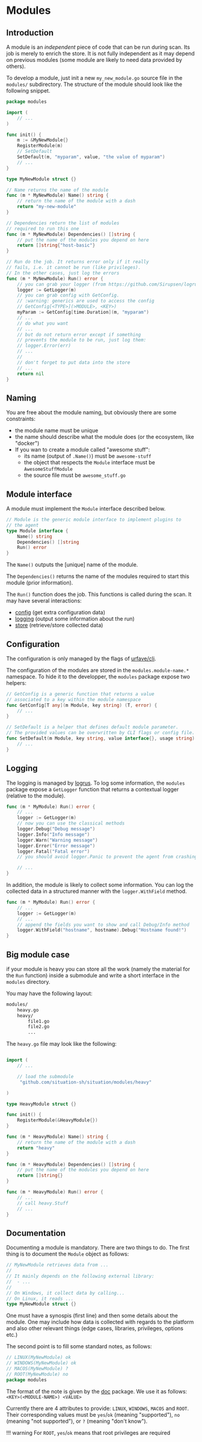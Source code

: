 # Modules

## Introduction

A module is an _independent_ piece of code that can be run during scan. Its job is merely to enrich the store.
It is not fully independent as it may depend on previous modules (some module are likely to need data provided by others).

To develop a module, just init a new `my_new_module.go` source file in the `modules/` subdirectory. The structure of the module should look like the following snippet.

```go
package modules

import (
    // ...
)

func init() {
    m := &MyNewModule{}
    RegisterModule(m)
    // SetDefault
    SetDefault(m, "myparam", value, "the value of myparam")
    // ...
}

type MyNewModule struct {}

// Name returns the name of the module
func (m * MyNewModule) Name() string {
    // return the name of the module with a dash
    return "my-new-module"
}

// Dependencies return the list of modules
// required to run this one
func (m * MyNewModule) Dependencies() []string {
    // put the name of the modules you depend on here
    return []string{"host-basic"}
}

// Run do the job. It returns error only if it really
// fails, i.e. it cannot be run (like privileges).
// In the other cases, just log the errors
func (m * MyNewModule) Run() error {
    // you can grab your logger (from https://github.com/Sirupsen/logrus)
    logger := GetLogger(m)
    // you can grab config with GetConfig.
    // :warning: generics are used to access the config
    // GetConfig[<TYPE>](>MODULE>, <KEY>)
    myParam := GetConfig[time.Duration](m, "myparam")
    // ...
    // do what you want
    // ...
    // but do not return error except if something
    // prevents the module to be run, just log them:
    // logger.Error(err)
    // ...
    //
    // don't forget to put data into the store
    // ...
    return nil
}


```

## Naming

You are free about the module naming, but obviously there are some constraints:

- the module name must be unique
- the name should describe what the module does (or the ecosystem, like "docker")
- If you wan to create a module called "awesome stuff":
  - its name (output of `.Name()`) must be `awesome-stuff`
  - the object that respects the `Module` interface must be `AwesomeStuffModule`
  - the source file must be `awesome_stuff.go`

## Module interface

A module must implement the `Module` interface described below.

```go
// Module is the generic module interface to implement plugins to
// the agent
type Module interface {
	Name() string
	Dependencies() []string
	Run() error
}
```

The `Name()` outputs the [unique] name of the module.

The `Dependencies()` returns the name of the modules required to start this module (prior information).

The `Run()` function does the job. This functions is called during the scan. It may have several interactions:

- [config](#configuration) (get extra configuration data)
- [logging](#logging) (output some information about the run)
- [store](#the-store) (retrieve/store collected data)

## Configuration

The configuration is only managed by the flags of [urfave/cli](https://github.com/urfave/cli).

The configuration of the modules are stored in the `modules.module-name.*` namespace. To hide it to the developper, the `modules` package expose two helpers:

```go
// GetConfig is a generic function that returns a value
// associated to a key within the module namespace
func GetConfig[T any](m Module, key string) (T, error) {
	// ...
}

// SetDefault is a helper that defines default module parameter.
// The provided values can be overwritten by CLI flags or config file.
func SetDefault(m Module, key string, value interface{}, usage string) {
    // ...
}
```

## Logging

The logging is managed by [logrus](https://github.com/Sirupsen/logrus). To log some information, the `modules` package expose a `GetLogger` function that returns a contextual logger (relative to the module).

```go
func (m * MyModule) Run() error {
    // ...
    logger := GetLogger(m)
    // now you can use the classical methods
    logger.Debug("Debug message")
    logger.Info("Info message")
    logger.Warn("Warning message")
    logger.Error("Error message")
    logger.Fatal("Fatal error")
    // you should avoid logger.Panic to prevent the agent from crashing

    // ...
}
```

In addition, the module is likely to collect some information. You can log the collected data in a structured manner with the `logger.WithField` method.

```go
func (m * MyModule) Run() error {
    // ...
    logger := GetLogger(m)
    // ...
    // append the fields you want to show and call Debug/Info method
    logger.WithField("hostname", hostname).Debug("Hostname found!")
}
```

## Big module case

if your module is heavy you can store all the work (namely the material for the `Run` function) inside a submodule and write a short interface in the `modules` directory.

You may have the following layout:

```bash
modules/
    heavy.go
    heavy/
        file1.go
        file2.go
        ...
```

The `heavy.go` file may look like the following:

```go

import (
    // ...

	// load the submodule
	 "github.com/situation-sh/situation/modules/heavy"

)

type HeavyModule struct {}

func init() {
    RegisterModule(&HeavyModule{})
}

func (m * HeavyModule) Name() string {
    // return the name of the module with a dash
    return "heavy"
}

func (m * HeavyModule) Dependencies() []string {
    // put the name of the modules you depend on here
    return []string{}
}

func (m * HeavyModule) Run() error {
    // ...
    // call heavy.Stuff
    // ...
}
```

## Documentation

Documenting a module is mandatory. There are two things to do. The first thing is to document the `Module` object as follows:

```go
// MyNewModule retrieves data from ...
//
// It mainly depends on the following external library:
//  - ... 
//
// On Windows, it collect data by calling...
// On Linux, it reads ...
type MyNewModule struct {}
```

One must have a synospis (first line) and then some details about the module.
One may include how data is collected with regards to the platform and also
other relevant things (edge cases, libraries, privileges, options etc.)

The second point is to fill some standard notes, as follows:

```go
// LINUX(MyNewModule) ok
// WINDOWS(MyNewModule) ok
// MACOS(MyNewModule) ?
// ROOT(MyNewModule) no
package modules
```

The format of the note is given by the [doc](https://pkg.go.dev/go/doc#Note) package. We use it as follows: `<KEY>(<MODULE-NAME>) <VALUE>`

Currently there are 4 attributes to provide: `LINUX`, `WINDOWS`, `MACOS` and `ROOT`. Their corresponding values must be
`yes`/`ok` (meaning "supported"), `no` (meaning "not supported"), or `?` (meaning "don't know").

!!! warning
    For `ROOT`, `yes`/`ok` means that root privileges are required
